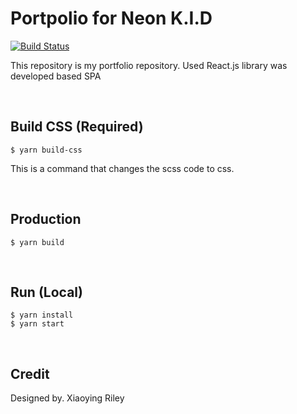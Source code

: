 # Portpolio for Neon K.I.D

[![Build Status](https://github.com/NEONKID/Portpolio-react/workflows/Deploy)](https://github.com/NEONKID/Portpolio-react/actions?workflow=Deploy)

This repository is my portfolio repository. Used React.js library was developed based SPA

<br />

## Build CSS (Required)

```
$ yarn build-css
```

This is a command that changes the scss code to css.

<br />

## Production

```
$ yarn build
```

<br />

## Run (Local)

```
$ yarn install
$ yarn start
```

<br />

## Credit

Designed by. Xiaoying Riley